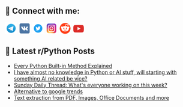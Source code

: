 ## 🔎 Connect with me:
[<img src="https://github.com/bullbesh/bullbesh/blob/main/images/Telegram.png" width="32" height="32" />](https://t.me/bullbesh)
[<img src="https://github.com/bullbesh/bullbesh/blob/main/images/VK.png" width="32" height="32" />](https://vk.com/bullbesh)
[<img src="https://github.com/bullbesh/bullbesh/blob/main/images/Twitter.png" width="32" height="32" />](https://twitter.com/bullbesh1)
[<img src="https://github.com/bullbesh/bullbesh/blob/main/images/Instagram.png" width="32" height="32" />](https://www.instagram.com/bullbesh)
[<img src="https://github.com/bullbesh/bullbesh/blob/main/images/Reddit.png" width="32" height="32" />](https://www.reddit.com/user/bullbesh)
[<img src="https://github.com/bullbesh/bullbesh/blob/main/images/YouTube.png" width="32" height="32" />](https://www.youtube.com/channel/UCtfjRs6uzgq5mfm8S06WTcg)

## 📕 Latest r/Python Posts
<!-- BLOG-POST-LIST:START -->
- [Every Python Built-in Method Explained](https://www.reddit.com/r/Python/comments/1jy6iqc/every_python_builtin_method_explained/)
- [I have almost no knowledge in Python or AI stuff, will starting with something AI related be vice?](https://www.reddit.com/r/Python/comments/1jy4bg3/i_have_almost_no_knowledge_in_python_or_ai_stuff/)
- [Sunday Daily Thread: What&#39;s everyone working on this week?](https://www.reddit.com/r/Python/comments/1jxuxur/sunday_daily_thread_whats_everyone_working_on/)
- [Alternative to google trends](https://www.reddit.com/r/Python/comments/1jxt0u8/alternative_to_google_trends/)
- [Text extraction from PDF, Images, Office Documents and more](https://www.reddit.com/r/Python/comments/1jxqyzv/text_extraction_from_pdf_images_office_documents/)
<!-- BLOG-POST-LIST:END -->
